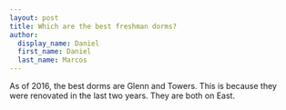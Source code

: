 ```yaml
---
layout: post
title: Which are the best freshman dorms?
author:
  display_name: Daniel
  first_name: Daniel
  last_name: Marcos
---
```


As of 2016, the best dorms are Glenn and Towers. This is because they were renovated in the last two years. They are both on East.
